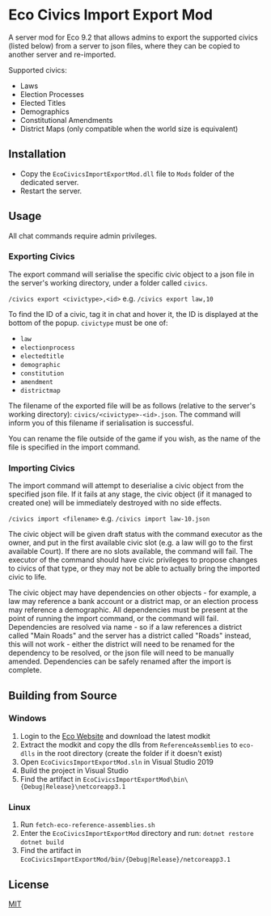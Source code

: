 # Eco Civics Import Export Mod
A server mod for Eco 9.2 that allows admins to export the supported civics (listed below) from a server to json files, where they can be copied to another server and re-imported.

Supported civics:
- Laws
- Election Processes
- Elected Titles
- Demographics
- Constitutional Amendments
- District Maps (only compatible when the world size is equivalent)

## Installation

- Copy the `EcoCivicsImportExportMod.dll` file to `Mods` folder of the dedicated server.
- Restart the server.

## Usage

All chat commands require admin privileges.

### Exporting Civics
The export command will serialise the specific civic object to a json file in the server's working directory, under a folder called `civics`.

`/civics export <civictype>,<id>`
e.g. `/civics export law,10`

To find the ID of a civic, tag it in chat and hover it, the ID is displayed at the bottom of the popup.
`civictype` must be one of:
- `law`
- `electionprocess`
- `electedtitle`
- `demographic`
- `constitution`
- `amendment`
- `districtmap`

The filename of the exported file will be as follows (relative to the server's working directory): `civics/<civictype>-<id>.json`. The command will inform you of this filename if serialisation is successful.

You can rename the file outside of the game if you wish, as the name of the file is specified in the import command.

### Importing Civics
The import command will attempt to deserialise a civic object from the specified json file. If it fails at any stage, the civic object (if it managed to created one) will be immediately destroyed with no side effects.

`/civics import <filename>`
e.g. `/civics import law-10.json`

The civic object will be given draft status with the command executor as the owner, and put in the first available civic slot (e.g. a law will go to the first available Court). If there are no slots available, the command will fail. The executor of the command should have civic privileges to propose changes to civics of that type, or they may not be able to actually bring the imported civic to life.

The civic object may have dependencies on other objects - for example, a law may reference a bank account or a district map, or an election process may reference a demographic. All dependencies must be present at the point of running the import command, or the command will fail. Dependencies are resolved via name - so if a law references a district called "Main Roads" and the server has a district called "Roads" instead, this will not work - either the district will need to be renamed for the dependency to be resolved, or the json file will need to be manually amended. Dependencies can be safely renamed after the import is complete.

## Building from Source

### Windows

1. Login to the [Eco Website](https://play.eco/) and download the latest modkit
2. Extract the modkit and copy the dlls from `ReferenceAssemblies` to `eco-dlls` in the root directory (create the folder if it doesn't exist)
3. Open `EcoCivicsImportExportMod.sln` in Visual Studio 2019
4. Build the project in Visual Studio
5. Find the artifact in `EcoCivicsImportExportMod\bin\{Debug|Release}\netcoreapp3.1`

### Linux

1. Run `fetch-eco-reference-assemblies.sh`
2. Enter the `EcoCivicsImportExportMod` directory and run:
`dotnet restore`
`dotnet build`
3. Find the artifact in `EcoCivicsImportExportMod/bin/{Debug|Release}/netcoreapp3.1`

## License
[MIT](https://choosealicense.com/licenses/mit/)